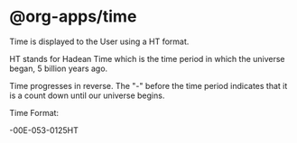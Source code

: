 # @org-apps/time

Time is displayed to the User using a  HT format. 

HT stands for Hadean Time which is the time period in which the universe began, 5 billion years ago.

Time progresses in reverse. The "-" before the time period indicates that it is a count down until our universe begins. 

Time Format:

-00E-053-0125HT